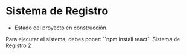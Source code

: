 <h1> Sistema de Registro </h1>

- Estado del proyecto en construcción.

Para ejecutar el sistema, debes poner:
´´npm install react´´
Sistema de Registro 2
